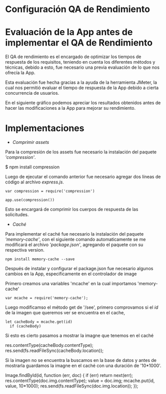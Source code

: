 # Configuración QA de Rendimiento

# Evaluación de la App antes de implementar el QA de Rendimiento

El QA de rendimiento es el encargado de optimizar los tiempos de respuesta de los requisitos, teniendo en cuenta los diferentes métodos y técnicas, debido a esto, fue necesario una previa evaluación de lo que nos ofrecía la App.

Esta evaluación fue hecha gracias a la ayuda de la herramienta JMeter, la cual nos permitió evaluar el tiempo de respuesta de la App debido a cierta concurrencia de usuarios.

En el siguiente gráfico podemos apreciar los resultados obtenidos antes de hacer las modificaciones a la App para mejorar su rendimiento.

# Implementaciones

* _Comprimir assets_

Para la compresión de los assets fue necesario la instalación del paquete _'compression'_.

   $ npm install compression



Luego de ejecutar el comando anterior fue necesario agregar dos líneas de código al archivo _express.js_.

    var compression = require('compression')

    app.use(compression())

Esto se encargará de comprimir los cuerpos de respuesta de las solicitudes.

* _Caché_

Para implementar el caché fue necesario la instalación del paquete _'memory-cache'_, con el siguiente comando automaticamente se me modificará el archivo _'package.json'_, agregando el paquete con su respectiva version.

    npm install memory-cache --save

Después de instalar y configurar el package.json fue necesario algunos cambios en la App, especificamente en el controlador de image

Primero creamos una variables 'mcache' en la cual importamos 'memory-cache'

    var mcache = require('memory-cache');

Luego modificamso el método get de '/see', primero comprovamos si el _id_ de la imagen que queremos ver se encuentra en el cache,

    let cacheBody = mcache.get(id)
      if (cacheBody)

Si esto es cierto pasamos a mostrar la imagne que tenemos en el caché

  res.contentType(cacheBody.contentType);
  res.send(fs.readFileSync(cacheBody.location));

Si la imagen no se encuentra la buscamos en la base de datos y antes de mostrarla guardamos la imagne en el caché con una duración de '10*1000'.

  Image.findById(id, function (err, doc) {
    if (err) return next(err);
      res.contentType(doc.img.contentType);
      value = doc.img;
      mcache.put(id, value, 10*1000);
      res.send(fs.readFileSync(doc.img.location));
  });
